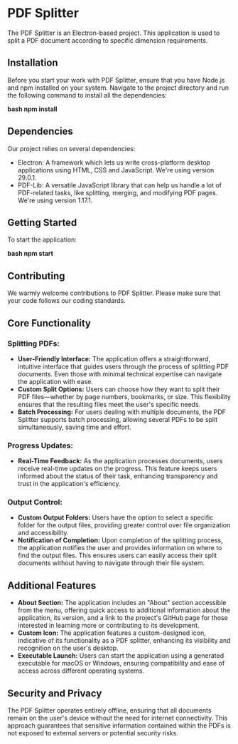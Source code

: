 # PDF Splitter

The PDF Splitter is an Electron-based project. This application is used to split a PDF document according to specific dimension requirements.

## Installation

Before you start your work with PDF Splitter, ensure that you have Node.js and npm installed on your system. Navigate to the project directory and run the following command to install all the dependencies:

**bash npm install**

## Dependencies
Our project relies on several dependencies:

- Electron: A framework which lets us write cross-platform desktop applications using HTML, CSS and JavaScript. We're using version 29.0.1.
- PDF-Lib: A versatile JavaScript library that can help us handle a lot of PDF-related tasks, like splitting, merging, and modifying PDF pages. We're using version 1.17.1.

## Getting Started
To start the application:

**bash npm start**

## Contributing
We warmly welcome contributions to PDF Splitter. Please make sure that your code follows our coding standards.

## Core Functionality
### Splitting PDFs:
- **User-Friendly Interface:** The application offers a straightforward, intuitive interface that guides users through the process of splitting PDF documents. Even those with minimal technical expertise can navigate the application with ease.
- **Custom Split Options:** Users can choose how they want to split their PDF files—whether by page numbers, bookmarks, or size. This flexibility ensures that the resulting files meet the user's specific needs.
- **Batch Processing:** For users dealing with multiple documents, the PDF Splitter supports batch processing, allowing several PDFs to be split simultaneously, saving time and effort.

### Progress Updates:
- **Real-Time Feedback:** As the application processes documents, users receive real-time updates on the progress. This feature keeps users informed about the status of their task, enhancing transparency and trust in the application's efficiency.

### Output Control:
- **Custom Output Folders:** Users have the option to select a specific folder for the output files, providing greater control over file organization and accessibility.
- **Notification of Completion:** Upon completion of the splitting process, the application notifies the user and provides information on where to find the output files. This ensures users can easily access their split documents without having to navigate through their file system.

## Additional Features
- **About Section:** The application includes an "About" section accessible from the menu, offering quick access to additional information about the application, its version, and a link to the project's GitHub page for those interested in learning more or contributing to its development.
- **Custom Icon:** The application features a custom-designed icon, indicative of its functionality as a PDF splitter, enhancing its visibility and recognition on the user's desktop.
- **Executable Launch:** Users can start the application using a generated executable for macOS or Windows, ensuring compatibility and ease of access across different operating systems.

## Security and Privacy
The PDF Splitter operates entirely offline, ensuring that all documents remain on the user's device without the need for internet connectivity. This approach guarantees that sensitive information contained within the PDFs is not exposed to external servers or potential security risks.
